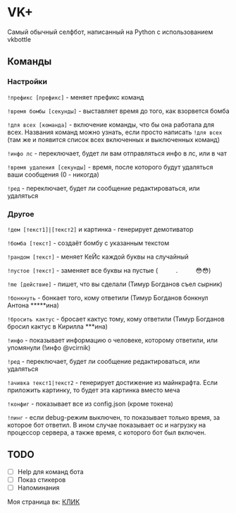 # VK+
Самый обычный селфбот, написанный на Python с использованием vkbottle

## Команды

### Настройки
`!префикс [префикс]` - меняет префикс команд

`!время бомбы [секунды]` - выставляет время до того, как взорвется бомба

`!для всех [команда]` - включение команды, что бы она работала для всех. Названия команд можно узнать, если просто написать `!для всех` (там же и появится список всех включенных и выключенных команд)

`!инфо лс` - переключает, будет ли вам отправляться инфо в лс, или в чат

`!время удаления [секунды]` - время, после которого будут удаляться ваши сообщения (0 - никогда)

`!ред` - переключает, будет ли сообщение редактироваться, или удаляться

### Другое

`!дем [текст1]|[текст2]` и картинка - генерирует демотиватор

`!бомба [текст]` - создаёт бомбу с указанным текстом

`!рандом [текст]` - меняет КеЙс каждой буквы на случайный

`!пустое [текст]` - заменяет все буквы на пустые (⠀⠀⠀⠀.⠀⠀⠀⠀😳😳)

`!me [действие]` - пишет, что вы сделали (Тимур Богданов съел сырник)

`!бонкнуть` - бонкает того, кому ответили (Тимур Богданов бонкнул Антона \*\*\*\*\*ина)

`!бросить кактус` - бросает кактус тому, кому ответили (Тимур Богданов бросил кактус в Кирилла \*\*\*ина)

`!инфо` - показывает информацию о человеке, которому ответили, или упомянули (!инфо @vcirnik)

`!ред` - переключает, будет ли сообщение редактироваться, или удаляться

`!ачивка текст1|текст2` - генерирует достижение из майнкрафта. Если приложить картинку, то будет эта картинка вместо меча

`!конфиг` - показывает все из config.json (кроме токена)

`!пинг` - если debug-режим выключен, то показывает только время, за которое бот ответил. В ином случае показывает ос и нагрузку на процессор сервера, а также время, с которого бот был включен.

## TODO
- [ ] Help для команд бота
- [ ] Показ стикеров
- [ ] Напоминания

Моя страница вк: [КЛИК](https://vk.com/tbogdanov96)

